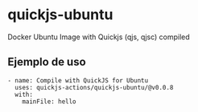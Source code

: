 # quickjs-ubuntu
Docker Ubuntu Image with Quickjs (qjs, qjsc) compiled

## Ejemplo de uso

```
- name: Compile with QuickJS for Ubuntu
  uses: quickjs-actions/quickjs-ubuntu/@v0.0.8
  with:
    mainFile: hello
```

